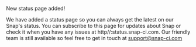 New status page added!

We have added a status page so you can always get the latest on our Snap's status. You can subscribe to this page for updates about Snap or check it when you have any issues at http//:status.snap-ci.com. Our friendly team is still available so feel free to get in touch at support@snap-ci.com
